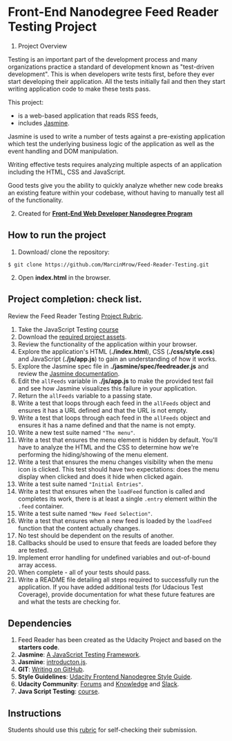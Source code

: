 # Front-End Nanodegree Feed Reader Testing Project

1. Project Overview

Testing is an important part of the development process and many organizations practice a standard of development known as "test-driven development". This is when developers write tests first, before they ever start developing their application. All the tests initially fail and then they start writing application code to make these tests pass.

This project:
- is a web-based application that reads RSS feeds,
- includes [Jasmine](http://jasmine.github.io/). 

Jasmine is used to write a number of tests against a pre-existing application which test the underlying business logic of the application as well as the event handling and DOM manipulation.

Writing effective tests requires analyzing multiple aspects of an application including the HTML, CSS and JavaScript.

Good tests give you the ability to quickly analyze whether new code breaks an existing feature within your codebase, without having to manually test all of the functionality.

2. Created for [**Front-End Web Developer Nanodegree Program**](https://eu.udacity.com/)

## How to run the project

1. Download/ clone the repository: 
```
$ git clone https://github.com/MarcinMrow/Feed-Reader-Testing.git
```
2. Open **index.html** in the browser.

## Project completion: check list.

Review the Feed Reader Testing [Project Rubric](https://review.udacity.com/#!/projects/3442558598/rubric).

1. Take the JavaScript Testing [course](https://www.udacity.com/course/ud549)
2. Download the [required project assets](http://github.com/udacity/frontend-nanodegree-feedreader).
3. Review the functionality of the application within your browser.
4. Explore the application's HTML (**./index.html**), CSS (**./css/style.css**) and JavaScript (**./js/app.js**) to gain an understanding of how it works.
5. Explore the Jasmine spec file in **./jasmine/spec/feedreader.js** and review the [Jasmine documentation](http://jasmine.github.io).
6. Edit the `allFeeds` variable in **./js/app.js** to make the provided test fail and see how Jasmine visualizes this failure in your application.
7. Return the `allFeeds` variable to a passing state.
8. Write a test that loops through each feed in the `allFeeds` object and ensures it has a URL defined and that the URL is not empty.
9. Write a test that loops through each feed in the `allFeeds` object and ensures it has a name defined and that the name is not empty.
10. Write a new test suite named `"The menu"`.
11. Write a test that ensures the menu element is hidden by default. You'll have to analyze the HTML and the CSS to determine how we're performing the hiding/showing of the menu element.
12. Write a test that ensures the menu changes visibility when the menu icon is clicked. This test should have two expectations: does the menu display when clicked and does it hide when clicked again.
13. Write a test suite named `"Initial Entries"`.
14. Write a test that ensures when the `loadFeed` function is called and completes its work, there is at least a single `.entry` element within the `.feed` container.
15. Write a test suite named `"New Feed Selection"`.
16. Write a test that ensures when a new feed is loaded by the `loadFeed` function that the content actually changes.
17. No test should be dependent on the results of another.
18. Callbacks should be used to ensure that feeds are loaded before they are tested.
19. Implement error handling for undefined variables and out-of-bound array access.
20. When complete - all of your tests should pass. 
21. Write a README file detailing all steps required to successfully run the application. If you have added additional tests (for Udacious Test Coverage), provide documentation for what these future features are and what the tests are checking for.

## Dependencies

1. Feed Reader has been created as the Udacity Project and based on the **starters code**.
2. **Jasmine**: [A JavaScript Testing Framework](https://jasmine.github.io/tutorials/your_first_suite).
3. **Jasmine**: [introducton.js](https://jasmine.github.io/2.0/introduction.html).
4. **GIT**: [Writing on GitHub](https://help.github.com/articles/basic-writing-and-formatting-syntax/#links).
5. **Style Guidelines**: [Udacity Frontend Nanodegree Style Guide](http://udacity.github.io/frontend-nanodegree-styleguide/index.html).
6. **Udacity Community**: [Forums](https://discussions.udacity.com/) and [Knowledge](https://knowledge.udacity.com/) and [Slack](https://slack.com/).
7. **Java Script Testing**: [course](https://eu.udacity.com/course/javascript-testing--ud549).

## Instructions

Students should use this [rubric](https://review.udacity.com/#!/rubrics/18/view) for self-checking their submission.